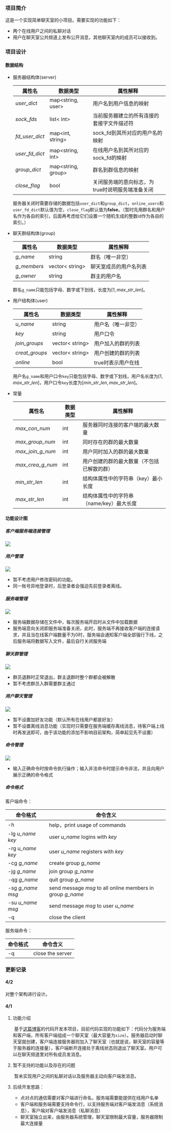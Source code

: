 ### 项目简介
这是一个实现简单聊天室的小项目。需要实现的功能如下：
* 两个在线用户之间的私聊对话
* 用户在聊天室公共频道上发布公开消息，其他聊天室内的成员可以接收到。

### 项目设计

#### 数据结构

* 服务器结构体(server)

  | 属性名         | 数据类型           | 属性解释                                         |
  | -------------- | ------------------ | ------------------------------------------------ |
  | *user_dict*    | map<string, user>  | 用户名到用户信息的映射                           |
  | *sock_fds*     | list< int>         | 当前服务器建立的所有连接的套接字文件描述符       |
  | *fd_user_dict* | map<int, string>   | sock_fd到其所对应的用户名的映射                  |
  | *user_fd_dict* | map<string, int>   | 在线用户名到其所对应的sock_fd的映射              |
  | *group_dict*   | map<string, group> | 群名到群信息的映射                               |
  | *close_flag*   | bool               | 关闭服务端的意向标志，为true时说明服务端准备关闭 |

  服务器关闭时需要存储的数据包括`user_dict`和`group_dict`，`online_users`和`user_fd_dict`默认值为空，`close_flag`默认值为**false**。（暂时先用群名和用户名作为各自的索引，后面再考虑给它们设置一个随机生成的整数id作为各自的索引。）

* 聊天群结构体(group)

  | 属性名      | 数据类型        | 属性解释               |
  | ----------- | --------------- | ---------------------- |
  | *g_name*    | string          | 群名（唯一非空）       |
  | *g_members* | vector< string> | 聊天室成员的用户名列表 |
  | *g_owner*   | string          | 群主的用户名           |

  群名`g_name`只能包括字母、数字或下划线，长度为$[1,max\_str\_len]$。

* 用户结构体(user)

  | 属性名         | 数据类型        | 属性解释           |
  | -------------- | --------------- | ------------------ |
  | *u_name*       | string          | 用户名（唯一非空） |
  | *key*          | string          | 用户口令           |
  | *join_groups*  | vector< string> | 用户加入的群的列表 |
  | *creat_groups* | vector< string> | 用户创建的群的列表 |
  | *online*       | bool            | true时表示用户在线 |

  用户名`g_name`和用户口令`key`只能包括字母、数字或下划线，用户名长度为$[1,max\_str\_len]$，用户口令`key`长度为$[min\_str\_len,max\_str\_len]$。

* 常量

  | 属性名           | 数据类型 | 属性解释                                   |
  | ---------------- | -------- | ------------------------------------------ |
  | *max_con_num*    | int      | 服务器同时连接的客户端的最大数量           |
  | *max_group_num*  | int      | 同时存在的群的最大数量                     |
  | *max_join_g_num* | int      | 用户同时加入的群的最大数量                 |
  | *max_crea_g_num* | int      | 用户创建的群的最大数量（不包括已解散的群） |
  | *min_str_len*    | int      | 结构体属性中的字符串（key）最小长度        |
  | *max_str_len*    | int      | 结构体属性中的字符串（name/key）最大长度   |

#### 功能设计图

##### 客户端服务端连接管理

![](imgs/客户端服务端连接管理.svg)



##### 用户管理

![](imgs/用户管理.svg)

* 暂不考虑用户修改密码的功能。
* 同一账号异地登录时，后登录者会强迫先前登录者离线。

##### 服务端管理

![](imgs/服务端管理.svg)

* 服务端数据存储在文件中，每次服务端开启时从文件中加载数据
* 服务端意向关闭即服务端准备关闭，此时，服务端不再接收客户端的连接请求，并且当在线客户端数量不为0时，服务端会通知客户端全部强行下线，之后服务端将数据写入文件，最后自行关闭服务端

##### 聊天群管理

![](imgs/聊天群管理.svg)

* 群员退群时正常退出，群主退群时整个群都会被解散
* 暂不考虑群员入群需要群主通过

##### 用户聊天管理

![](imgs/用户聊天管理.svg)

* 暂不设置加好友功能（默认所有在线用户都是好友）
* 暂不设置离线消息功能（实现时只需要在服务端缓存离线消息，待客户端上线时再发送即可，由于该功能的添加不影响目前架构，简单起见先不设置）

##### 命令管理

![](imgs/命令管理.svg)

* 输入正确命令时按命令执行操作；输入非法命令时提示命令非法，并且向用户展示正确的命令格式

##### 命令格式

客户端命令：

| 命令格式           | 命令含义                                                   |
| ------------------ | ---------------------------------------------------------- |
| -h                 | help，print usage of commands                              |
| -lg *u_name* *key* | user *u_name* logins with *key*                            |
| -rg *u_name* *key* | user *u_name* registers with *key*                         |
| -cg *g_name*       | create group *g_name*                                      |
| -jg *g_name*       | join group *g_name*                                        |
| -qg *g_name*       | quit group *g_name*                                        |
| -sg *g_name* *msg* | send message *msg* to all online members in group *g_name* |
| -su *u_name* *msg* | send message *msg* to user *u_name*                        |
| -q                 | close the client                                           |

服务端命令：

| 命令格式 | 命令含义         |
| -------- | ---------------- |
| -q       | close the server |

### 更新记录

#### 4/2 

对整个架构进行设计。

#### 4/1

1. 功能介绍

   ​		基于[这篇博客](https://blog.csdn.net/weixin_38663899/article/details/87884938?utm_term=socket%E7%BC%96%E7%A8%8BC%E8%AF%AD%E8%A8%80%E5%AE%9E%E7%8E%B0%E8%81%8A%E5%A4%A9%E7%A8%8B%E5%BA%8F&utm_medium=distribute.pc_aggpage_search_result.none-task-blog-2~all~sobaiduweb~default-4-87884938&spm=3001.4430)的代码开发本项目，目前代码实现的功能如下：代码分为服务端和客户端，所有客户端组成一个聊天室（最大容量为`size`）。服务器启动时聊天室就创建，客户端连接服务器则加入了聊天室（也就是说，聊天室的容量等于服务器的连接量），客户端断开连接处于离线状态则退出了聊天室。用户可以在聊天频道里对所有成员发消息。

2. 暂不支持的功能以及存在的问题

   ​		暂未实现用户之间的私聊对话以及服务器主动向客户端发消息。

3. 后续开发思路：

   * 点对点的通信需要对客户端进行命名，服务端需要能提供在线用户名单
   * 客户端和服务端需要支持命令行，以支持服务端对客户端发消息（系统消息），客户端对客户端发消息（私聊消息）
   * 聊天室独立出来，由服务器系统管理，聊天室限制最大容量，服务器限制最大连接量
